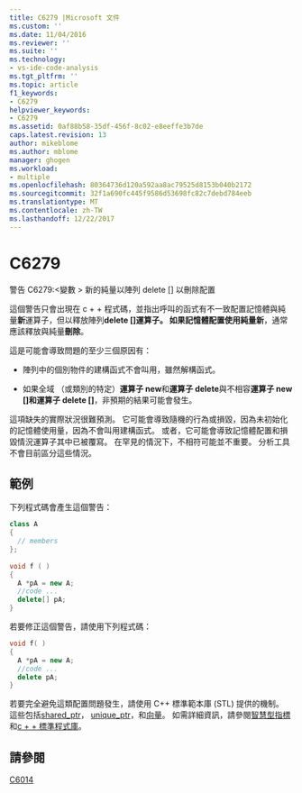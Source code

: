 ```yaml
---
title: C6279 |Microsoft 文件
ms.custom: ''
ms.date: 11/04/2016
ms.reviewer: ''
ms.suite: ''
ms.technology:
- vs-ide-code-analysis
ms.tgt_pltfrm: ''
ms.topic: article
f1_keywords:
- C6279
helpviewer_keywords:
- C6279
ms.assetid: 0af88b58-35df-456f-8c02-e8eeffe3b7de
caps.latest.revision: 13
author: mikeblome
ms.author: mblome
manager: ghogen
ms.workload:
- multiple
ms.openlocfilehash: 80364736d120a592aa8ac79525d8153b040b2172
ms.sourcegitcommit: 32f1a690fc445f9586d53698fc82c7debd784eeb
ms.translationtype: MT
ms.contentlocale: zh-TW
ms.lasthandoff: 12/22/2017
---
```

# <a name="c6279"></a>C6279
警告 C6279:\<變數 > 新的純量以陣列 delete [] 以刪除配置  
  
 這個警告只會出現在 c + + 程式碼，並指出呼叫的函式有不一致配置記憶體與純量**新**運算子，但以釋放陣列**delete []**運算子。 如果記憶體配置使用純量**新**，通常應該釋放與純量**刪除**。  
  
 這是可能會導致問題的至少三個原因有：  
  
-   陣列中的個別物件的建構函式不會叫用，雖然解構函式。  
  
-   如果全域 （或類別的特定）**運算子 new**和**運算子 delete**與不相容**運算子 new []**和**運算子 delete []**，非預期的結果可能會發生。  
  
 這項缺失的實際狀況很難預測。 它可能會導致隨機的行為或損毀，因為未初始化的記憶體使用量，因為不會叫用建構函式。 或者，它可能會導致記憶體配置和損毀情況運算子其中已被覆寫。 在罕見的情況下，不相符可能並不重要。 分析工具不會目前區分這些情況。  
  
## <a name="example"></a>範例  
 下列程式碼會產生這個警告：  
  
```cpp  
class A  
{  
  // members  
};  
  
void f ( )  
{  
  A *pA = new A;  
  //code ...  
  delete[] pA;  
}  
```  
  
 若要修正這個警告，請使用下列程式碼：  
  
```cpp  
void f( )  
{  
  A *pA = new A;  
  //code ...  
  delete pA;  
}  
```  
  
 若要完全避免這類配置問題發生，請使用 C++ 標準範本庫 (STL) 提供的機制。 這些包括[shared_ptr](/cpp/standard-library/shared-ptr-class)， [unique_ptr](/cpp/standard-library/unique-ptr-class)，和[向量](/cpp/standard-library/vector)。 如需詳細資訊，請參閱[智慧型指標](/cpp/cpp/smart-pointers-modern-cpp)和[c + + 標準程式庫](/cpp/standard-library/cpp-standard-library-reference)。  
  
## <a name="see-also"></a>請參閱  
 [C6014](../code-quality/c6014.md)